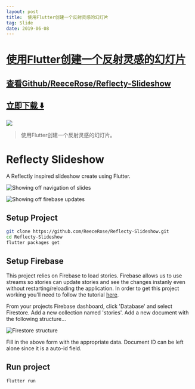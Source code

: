 ```yaml
---
layout: post
title:  使用Flutter创建一个反射灵感的幻灯片
tag: Slide
date: 2019-06-08
---
```


# [使用Flutter创建一个反射灵感的幻灯片 ](http://github.com/ReeceRose/Reflecty-Slideshow) 



## [查看Github/ReeceRose/Reflecty-Slideshow](http://github.com/ReeceRose/Reflecty-Slideshow)
## [立即下载 ️⬇️ ](https://codeload.github.com/ReeceRose/Reflecty-Slideshow/zip/master) 


 
![](https://flutterawesome.com/content/images/2019/03/Reflecty-Slideshowc.gif)
 
>
> 使用Flutter创建一个反射灵感的幻灯片。
>

 
# Reflecty Slideshow

A Reflectly inspired slideshow create using Flutter.

![Showing off navigation of slides](https://static.reecerose.com/images/projects/reflecty-slideshow/navigate.gif)

![Showing off firebase updates](https://static.reecerose.com/images/projects/reflecty-slideshow/update.gif)

## Setup Project

```bash
git clone https://github.com/ReeceRose/Reflecty-Slideshow.git
cd Reflecty-Slideshow
flutter packages get
```

## Setup Firebase

This project relies on Firebase to load stories. Firebase allows us to use streams so stories can update stories and see the changes instanly even without restarting/reloading the application.  In order to get this project working you'll need to follow the tutorial [here](https://firebase.google.com/docs/flutter/setup).

From your projects Firebase dashboard, click 'Database' and select Firestore. Add a new collection named 'stories'. Add a new document with the following structure...

![Firestore structure](https://static.reecerose.com/images/projects/reflecty-slideshow/structure.png)

Fill in the above form with the appropriate data. Document ID can be left alone since it is a auto-id field.

## Run project

```bash
flutter run
```
